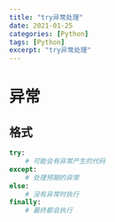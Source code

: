 ```yaml
---
title: "try异常处理"
date: 2021-01-25
categories: [Python]
tags: [Python]
excerpt: "try异常处理"
---
```


# 异常

## 格式

```py
try:
    # 可能会有异常产生的代码
except:
    # 处理预期的异常
else:
    # 没有异常时执行
finally:
    # 最终都会执行
```